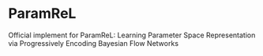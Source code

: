 # ParamReL
Official implement for ParamReL: Learning Parameter Space Representation  via Progressively Encoding Bayesian Flow Networks
